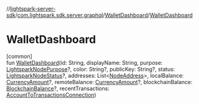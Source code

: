 //[lightspark-server-sdk](../../../index.md)/[com.lightspark.sdk.server.graphql](../index.md)/[WalletDashboard](index.md)/[WalletDashboard](-wallet-dashboard.md)

# WalletDashboard

[common]\
fun [WalletDashboard](-wallet-dashboard.md)(id: String, displayName: String, purpose: [LightsparkNodePurpose](../../com.lightspark.sdk.server.model/-lightspark-node-purpose/index.md)?, color: String?, publicKey: String?, status: [LightsparkNodeStatus](../../com.lightspark.sdk.server.model/-lightspark-node-status/index.md)?, addresses: List&lt;[NodeAddress](../../com.lightspark.sdk.server.model/-node-address/index.md)&gt;, localBalance: [CurrencyAmount](../../com.lightspark.sdk.server.model/-currency-amount/index.md)?, remoteBalance: [CurrencyAmount](../../com.lightspark.sdk.server.model/-currency-amount/index.md)?, blockchainBalance: [BlockchainBalance](../../com.lightspark.sdk.server.model/-blockchain-balance/index.md)?, recentTransactions: [AccountToTransactionsConnection](../../com.lightspark.sdk.server.model/-account-to-transactions-connection/index.md))
